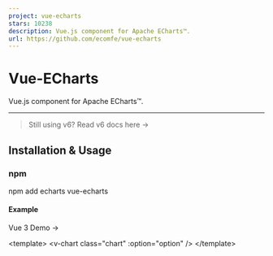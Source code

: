 ```yaml
---
project: vue-echarts
stars: 10238
description: Vue.js component for Apache ECharts™.
url: https://github.com/ecomfe/vue-echarts
---
```


Vue-ECharts
===========

Vue.js component for Apache ECharts™.

* * *

> Still using v6? Read v6 docs here →

Installation & Usage
--------------------

### npm

npm add echarts vue-echarts

#### Example

Vue 3 Demo →

<template\>
  <v-chart class\="chart" :option\="option" />
</template\>

<script setup>
import { use } from "echarts/core";
import { CanvasRenderer } from "echarts/renderers";
import { PieChart } from "echarts/charts";
import {
  TitleComponent,
  TooltipComponent,
  LegendComponent
} from "echarts/components";
import VChart, { THEME\_KEY } from "vue-echarts";
import { ref, provide } from "vue";
use(\[
  CanvasRenderer,
  PieChart,
  TitleComponent,
  TooltipComponent,
  LegendComponent
\]);
provide(THEME\_KEY, "dark");
const option \= ref({
  title: {
    text: "Traffic Sources",
    left: "center"
  },
  tooltip: {
    trigger: "item",
    formatter: "{a} <br/>{b} : {c} ({d}%)"
  },
  legend: {
    orient: "vertical",
    left: "left",
    data: \["Direct", "Email", "Ad Networks", "Video Ads", "Search Engines"\]
  },
  series: \[
    {
      name: "Traffic Sources",
      type: "pie",
      radius: "55%",
      center: \["50%", "60%"\],
      data: \[
        { value: 335, name: "Direct" },
        { value: 310, name: "Email" },
        { value: 234, name: "Ad Networks" },
        { value: 135, name: "Video Ads" },
        { value: 1548, name: "Search Engines" }
      \],
      emphasis: {
        itemStyle: {
          shadowBlur: 10,
          shadowOffsetX: 0,
          shadowColor: "rgba(0, 0, 0, 0.5)"
        }
      }
    }
  \]
});
</script\>

<style scoped>
.chart {
  height: 400px;
}
</style\>

Vue 2 Demo →

<template\>
  <v-chart class\="chart" :option\="option" />
</template\>

<script\>
import { use } from "echarts/core";
import { CanvasRenderer } from "echarts/renderers";
import { PieChart } from "echarts/charts";
import {
  TitleComponent,
  TooltipComponent,
  LegendComponent
} from "echarts/components";
import VChart, { THEME\_KEY } from "vue-echarts";
use(\[
  CanvasRenderer,
  PieChart,
  TitleComponent,
  TooltipComponent,
  LegendComponent
\]);
export default {
  name: "HelloWorld",
  components: {
    VChart
  },
  provide: {
    \[THEME\_KEY\]: "dark"
  },
  data() {
    return {
      option: {
        title: {
          text: "Traffic Sources",
          left: "center"
        },
        tooltip: {
          trigger: "item",
          formatter: "{a} <br/>{b} : {c} ({d}%)"
        },
        legend: {
          orient: "vertical",
          left: "left",
          data: \[
            "Direct",
            "Email",
            "Ad Networks",
            "Video Ads",
            "Search Engines"
          \]
        },
        series: \[
          {
            name: "Traffic Sources",
            type: "pie",
            radius: "55%",
            center: \["50%", "60%"\],
            data: \[
              { value: 335, name: "Direct" },
              { value: 310, name: "Email" },
              { value: 234, name: "Ad Networks" },
              { value: 135, name: "Video Ads" },
              { value: 1548, name: "Search Engines" }
            \],
            emphasis: {
              itemStyle: {
                shadowBlur: 10,
                shadowOffsetX: 0,
                shadowColor: "rgba(0, 0, 0, 0.5)"
              }
            }
          }
        \]
      }
    };
  }
};
</script\>

<style scoped>
.chart {
  height: 400px;
}
</style\>

Important

We encourage manually importing components and charts from ECharts for smaller bundle size. We've built an import code generator to help you with that. You can just paste in your `option` code and we'll generate the precise import code for you.

Try it →

But if you really want to import the whole ECharts bundle without having to import modules manually, just add this in your code:

import "echarts";

### CDN

Drop `<script>` inside your HTML file and access the component via `window.VueECharts`.

Vue 3 Demo →

<script src\="https://cdn.jsdelivr.net/npm/vue@3.4.33"\></script\>
<script src\="https://cdn.jsdelivr.net/npm/echarts@5.5.1"\></script\>
<script src\="https://cdn.jsdelivr.net/npm/vue-echarts@7.0.3"\></script\>

const app \= Vue.createApp(...)

// register globally (or you can do it locally)
app.component('v-chart', VueECharts)

Vue 2 Demo →

<script src\="https://cdn.jsdelivr.net/npm/vue@2.7.16"\></script\>
<script src\="https://cdn.jsdelivr.net/npm/echarts@5.5.1"\></script\>
<script src\="https://cdn.jsdelivr.net/npm/vue-echarts@7.0.3"\></script\>

// register globally (or you can do it locally)
Vue.component("v-chart", VueECharts);

See more examples here.

### Props

-   `init-options: object`
    
    Optional chart init configurations. See `echarts.init`'s `opts` parameter here →
    
    Injection key: `INIT_OPTIONS_KEY`.
    
-   `theme: string | object`
    
    Theme to be applied. See `echarts.init`'s `theme` parameter here →
    
    Injection key: `THEME_KEY`.
    
-   `option: object`
    
    ECharts' universal interface. Modifying this prop will trigger ECharts' `setOption` method. Read more here →
    
    > 💡 When `update-options` is not specified, `notMerge: false` will be specified by default when the `setOption` method is called if the `option` object is modified directly and the reference remains unchanged; otherwise, if a new reference is bound to `option`, `notMerge: true` will be specified.
    
-   `update-options: object`
    
    Options for updating chart option. See `echartsInstance.setOption`'s `opts` parameter here →
    
    Injection key: `UPDATE_OPTIONS_KEY`.
    
-   `group: string`
    
    Group name to be used in chart connection. See `echartsInstance.group` here →
    
-   `autoresize: boolean | { throttle?: number, onResize?: () => void }` (default: `false`)
    
    Whether the chart should be resized automatically whenever its root is resized. Use the options object to specify a custom throttle delay (in milliseconds) and/or an extra resize callback function.
    
-   `loading: boolean` (default: `false`)
    
    Whether the chart is in loading state.
    
-   `loading-options: object`
    
    Configuration item of loading animation. See `echartsInstance.showLoading`'s `opts` parameter here →
    
    Injection key: `LOADING_OPTIONS_KEY`.
    
-   `manual-update: boolean` (default: `false`)
    
    For performance critical scenarios (having a large dataset) we'd better bypass Vue's reactivity system for `option` prop. By specifying `manual-update` prop with `true` and not providing `option` prop, the dataset won't be watched any more. After doing so, you need to retrieve the component instance with `ref` and manually call `setOption` method to update the chart.
    

### Events

You can bind events with Vue's `v-on` directive.

<template\>
  <v-chart :option\="option" @highlight\="handleHighlight" />
</template\>

> **Note**
> 
> Only the `.once` event modifier is supported as other modifiers are tightly coupled with the DOM event system.

Vue-ECharts support the following events:

-   `highlight` →
-   `downplay` →
-   `selectchanged` →
-   `legendselectchanged` →
-   `legendselected` →
-   `legendunselected` →
-   `legendselectall` →
-   `legendinverseselect` →
-   `legendscroll` →
-   `datazoom` →
-   `datarangeselected` →
-   `timelinechanged` →
-   `timelineplaychanged` →
-   `restore` →
-   `dataviewchanged` →
-   `magictypechanged` →
-   `geoselectchanged` →
-   `geoselected` →
-   `geounselected` →
-   `axisareaselected` →
-   `brush` →
-   `brushEnd` →
-   `brushselected` →
-   `globalcursortaken` →
-   `rendered` →
-   `finished` →
-   Mouse events
    -   `click` →
    -   `dblclick` →
    -   `mouseover` →
    -   `mouseout` →
    -   `mousemove` →
    -   `mousedown` →
    -   `mouseup` →
    -   `globalout` →
    -   `contextmenu` →
-   ZRender events
    -   `zr:click`
    -   `zr:mousedown`
    -   `zr:mouseup`
    -   `zr:mousewheel`
    -   `zr:dblclick`
    -   `zr:contextmenu`

See supported events here →

#### Native DOM Events

As Vue-ECharts binds events to the ECharts instance by default, there is some caveat when using native DOM events. You need to prefix the event name with `native:` to bind native DOM events (or you can use the `.native` modifier in Vue 2, which is dropped in Vue 3).

<template\>
  <v-chart @native:click\="handleClick" />
</template\>

### Provide / Inject

Vue-ECharts provides provide/inject API for `theme`, `init-options`, `update-options` and `loading-options` to help configuring contextual options. eg. for `init-options` you can use the provide API like this:

Vue 3

import { THEME\_KEY } from 'vue-echarts'
import { provide } from 'vue'

// composition API
provide(THEME\_KEY, 'dark')

// options API
{
  provide: {
    \[THEME\_KEY\]: 'dark'
  }
}

Vue 2

import { THEME\_KEY } from 'vue-echarts'

// in component options
{
  provide: {
    \[THEME\_KEY\]: 'dark'
  }
}

> **Note**
> 
> You need to provide an object for Vue 2 if you want to change it dynamically.
> 
> // in component options
> {
>   data () {
>     return {
>       theme: { value: 'dark' }
>     }
>   },
>   provide () {
>     return {
>       \[THEME\_KEY\]: this.theme
>     }
>   }
> }

### Methods

-   `setOption` →
-   `getWidth` →
-   `getHeight` →
-   `getDom` →
-   `getOption` →
-   `resize` →
-   `dispatchAction` →
-   `convertToPixel` →
-   `convertFromPixel` →
-   `containPixel` →
-   `getDataURL` →
-   `getConnectedDataURL` →
-   `clear` →
-   `dispose` →

Note

`showLoading` and `hideLoading` are not exposed. Use the **`loading`** and **`loading-options`** props.

### Static Methods

Static methods can be accessed from `echarts` itself.

CSP: `style-src` or `style-src-elem`
------------------------------------

If you are applying a CSP to prevent inline `<style>` injection, you need to use `vue-echarts/csp` instead of `vue-echarts` and include `vue-echarts/csp/style.css` manually.

Migration to v7
---------------

Read the breaking changes document in the release log and the migration shoud be straightforward.

Local development
-----------------

pnpm i
pnpm serve

Open `http://localhost:8080` to see the demo.

Notice
------

The Apache Software Foundation Apache ECharts, ECharts, Apache, the Apache feather, and the Apache ECharts project logo are either registered trademarks or trademarks of the Apache Software Foundation.
